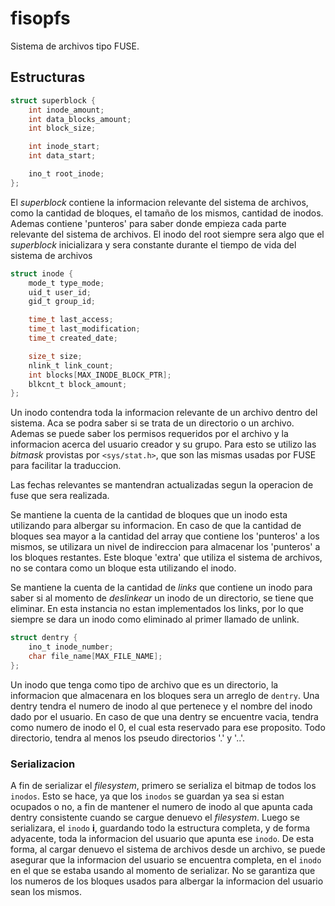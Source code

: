 # fisopfs
Sistema de archivos tipo FUSE.

## Estructuras

```c
struct superblock {
	int inode_amount;
	int data_blocks_amount;
	int block_size;

	int inode_start;
	int data_start;

	ino_t root_inode;
};
```
El *superblock* contiene la informacion relevante del sistema de archivos, como la cantidad de bloques, el tamaño de los mismos, cantidad de inodos. Ademas contiene 'punteros' para saber donde empieza cada parte relevante del sistema de archivos. El inodo del root siempre sera algo que el *superblock* inicializara y sera constante durante el tiempo de vida del sistema de archivos 

```c
struct inode {
	mode_t type_mode;
	uid_t user_id;
	gid_t group_id;

	time_t last_access;
	time_t last_modification;
	time_t created_date;

	size_t size;
	nlink_t link_count;
	int blocks[MAX_INODE_BLOCK_PTR];
	blkcnt_t block_amount;
};
```
Un inodo contendra toda la informacion relevante de un archivo dentro del sistema. Aca se podra saber si se trata de un directorio o un archivo. Ademas se puede saber los permisos requeridos por el archivo y la informacion acerca del usuario creador y su grupo. Para esto se utilizo las *bitmask* provistas por `<sys/stat.h>`, que son las mismas usadas por FUSE para facilitar la traduccion. 

Las fechas relevantes se mantendran actualizadas segun la operacion de fuse que sera realizada. 

Se mantiene la cuenta de la cantidad de bloques que un inodo esta utilizando para albergar su informacion. En caso de que la cantidad de bloques sea mayor a la cantidad del array que contiene los 'punteros' a los mismos, se utilizara un nivel de indireccion para almacenar los 'punteros' a los bloques restantes. Este bloque 'extra' que utiliza el sistema de archivos, no se contara como un bloque esta utilizando el inodo. 

Se mantiene la cuenta de la cantidad de *links* que contiene un inodo para saber si al momento de *deslinkear* un inodo de un directorio, se tiene que eliminar. En esta instancia no estan implementados los links, por lo que siempre se dara un inodo como eliminado al primer llamado de unlink. 


```c
struct dentry {
	ino_t inode_number;
	char file_name[MAX_FILE_NAME];
};
```

Un inodo que tenga como tipo de archivo que es un directorio, la informacion que almacenara en los bloques sera un arreglo de `dentry`. Una dentry tendra el numero de inodo al que pertenece y el nombre del inodo dado por el usuario. En caso de que una dentry se encuentre vacia, tendra como numero de inodo el 0, el cual esta reservado para ese proposito. Todo directorio, tendra al menos los pseudo directorios '.' y '..'. 

### Serializacion

A fin de serializar el *filesystem*, primero se serializa el bitmap de todos los `inodos`. Esto se hace, ya que los `inodos` se guardan ya sea si estan ocupados o no, a fin de mantener el numero de inodo al que apunta cada dentry consistente cuando se cargue denuevo el *filesystem*. Luego se serializara, el `inodo` **i**, guardando todo la estructura completa, y de forma adyacente, toda la informacion del usuario que apunta ese `inodo`. De esta forma, al cargar denuevo el sistema de archivos desde un archivo, se puede asegurar que la informacion del usuario se encuentra completa, en el `inodo` en el que se estaba usando al momento de serializar. No se garantiza que los numeros de los bloques usados para albergar la informacion del usuario sean los mismos.

